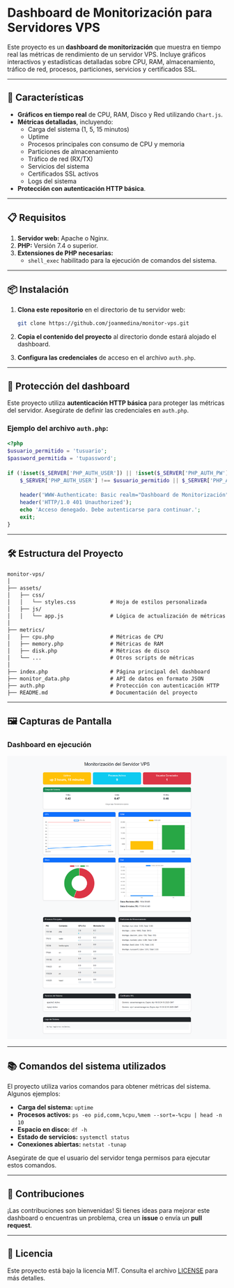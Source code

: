 # Dashboard de Monitorización para Servidores VPS

Este proyecto es un **dashboard de monitorización** que muestra en tiempo real las métricas de rendimiento de un servidor VPS. Incluye gráficos interactivos y estadísticas detalladas sobre CPU, RAM, almacenamiento, tráfico de red, procesos, particiones, servicios y certificados SSL.

---

## 🚀 **Características**

- **Gráficos en tiempo real** de CPU, RAM, Disco y Red utilizando `Chart.js`.
- **Métricas detalladas**, incluyendo:
  - Carga del sistema (1, 5, 15 minutos)
  - Uptime
  - Procesos principales con consumo de CPU y memoria
  - Particiones de almacenamiento
  - Tráfico de red (RX/TX)
  - Servicios del sistema
  - Certificados SSL activos
  - Logs del sistema
- **Protección con autenticación HTTP básica**.

---

## 📋 **Requisitos**

1. **Servidor web:** Apache o Nginx.
2. **PHP:** Versión 7.4 o superior.
3. **Extensiones de PHP necesarias:** 
   - `shell_exec` habilitado para la ejecución de comandos del sistema.

---

## 📦 **Instalación**

1. **Clona este repositorio** en el directorio de tu servidor web:
   ```bash
   git clone https://github.com/joanmedina/monitor-vps.git
   ```

2. **Copia el contenido del proyecto** al directorio donde estará alojado el dashboard.

3. **Configura las credenciales** de acceso en el archivo `auth.php`.

---

## 🔐 **Protección del dashboard**

Este proyecto utiliza **autenticación HTTP básica** para proteger las métricas del servidor. Asegúrate de definir las credenciales en `auth.php`.

### **Ejemplo del archivo `auth.php`:**
```php
<?php
$usuario_permitido = 'tusuario';
$password_permitida = 'tupassword';

if (!isset($_SERVER['PHP_AUTH_USER']) || !isset($_SERVER['PHP_AUTH_PW']) ||
    $_SERVER['PHP_AUTH_USER'] !== $usuario_permitido || $_SERVER['PHP_AUTH_PW'] !== $password_permitida) {
    
    header('WWW-Authenticate: Basic realm="Dashboard de Monitorización"');
    header('HTTP/1.0 401 Unauthorized');
    echo 'Acceso denegado. Debe autenticarse para continuar.';
    exit;
}
```

---

## 🛠️ **Estructura del Proyecto**

```
monitor-vps/
│
├── assets/
│   ├── css/
│   │   └── styles.css           # Hoja de estilos personalizada
│   ├── js/
│   │   └── app.js               # Lógica de actualización de métricas
│
├── metrics/
│   ├── cpu.php                  # Métricas de CPU
│   ├── memory.php               # Métricas de RAM
│   ├── disk.php                 # Métricas de disco
│   └── ...                      # Otros scripts de métricas
│
├── index.php                    # Página principal del dashboard
├── monitor_data.php             # API de datos en formato JSON
├── auth.php                     # Protección con autenticación HTTP
├── README.md                    # Documentación del proyecto
```

---

## 🖼️ **Capturas de Pantalla**

### **Dashboard en ejecución**

![Captura de pantalla del dashboard](https://github.com/joanmedina/monitor-vps/blob/main/assets/dashboard.png)

---

## 📚 **Comandos del sistema utilizados**

El proyecto utiliza varios comandos para obtener métricas del sistema. Algunos ejemplos:

- **Carga del sistema:** `uptime`
- **Procesos activos:** `ps -eo pid,comm,%cpu,%mem --sort=-%cpu | head -n 10`
- **Espacio en disco:** `df -h`
- **Estado de servicios:** `systemctl status`
- **Conexiones abiertas:** `netstat -tunap`

Asegúrate de que el usuario del servidor tenga permisos para ejecutar estos comandos.

---

## 🤝 **Contribuciones**

¡Las contribuciones son bienvenidas! Si tienes ideas para mejorar este dashboard o encuentras un problema, crea un **issue** o envía un **pull request**.

---

## 📝 **Licencia**

Este proyecto está bajo la licencia MIT. Consulta el archivo [LICENSE](LICENSE) para más detalles.

